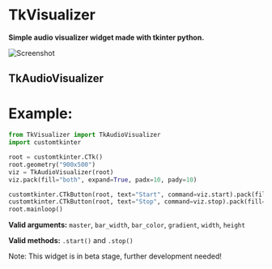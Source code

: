# TkVisualizer
**Simple audio visualizer widget made with tkinter python.**

![Screenshot](https://github.com/Akascape/TkVisualizer/assets/89206401/5f16df2c-0dce-42a6-ac1c-78664314a35a)

## TkAudioVisualizer
# Example:
```python
from TkVisualizer import TkAudioVisualizer
import customtkinter

root = customtkinter.CTk()
root.geometry("900x500")
viz = TkAudioVisualizer(root)
viz.pack(fill="both", expand=True, padx=10, pady=10)

customtkinter.CTkButton(root, text="Start", command=viz.start).pack(fill="x", expand=True, side="left", pady=10, padx=10)
customtkinter.CTkButton(root, text="Stop", command=viz.stop).pack(fill="x", expand=True, side="right", pady=10, padx=10)
root.mainloop()
```

**Valid arguments:** `master`, `bar_width`, `bar_color`, `gradient`, `width`, `height`

**Valid methods:** `.start()` and `.stop()`

Note: This widget is in beta stage, further development needed!
